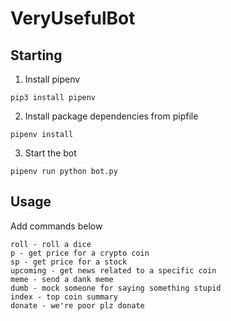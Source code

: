 # VeryUsefulBot


## Starting
1. Install pipenv
```shell
pip3 install pipenv
```

2. Install package dependencies from pipfile
```shell
pipenv install
```

3. Start the bot
```shell
pipenv run python bot.py
```

## Usage
Add commands below

```
roll - roll a dice
p - get price for a crypto coin
sp - get price for a stock
upcoming - get news related to a specific coin
meme - send a dank meme
dumb - mock someone for saying something stupid
index - top coin summary
donate - we're poor plz donate
```
